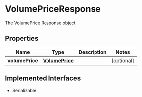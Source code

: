 

# VolumePriceResponse

The VolumePrice Response object

## Properties

Name | Type | Description | Notes
------------ | ------------- | ------------- | -------------
**volumePrice** | [**VolumePrice**](VolumePrice.md) |  |  [optional]


## Implemented Interfaces

* Serializable


